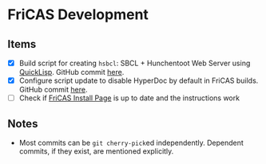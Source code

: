 # FriCAS Development

## Items

- [X] Build script for creating `hsbcl`: SBCL + Hunchentoot Web Server using [QuickLisp](https://www.quicklisp.org/). GitHub commit [here](https://github.com/aravindh-krishnamoorthy/fricas/commit/2b162e5ff8fd766a8f554b151c14ab3c74e5ab79).
- [X] Configure script update to disable HyperDoc by default in FriCAS builds. GitHub commit [here](https://github.com/aravindh-krishnamoorthy/fricas/commit/00eefa980584d339d06cdc6f7fa859391c6c1fcf).
- [ ] Check if [FriCAS Install Page](https://fricas.github.io/install.html) is up to date and the instructions work

## Notes
- Most commits can be `git cherry-pick`ed independently. Dependent commits, if they exist, are mentioned explicitly.
